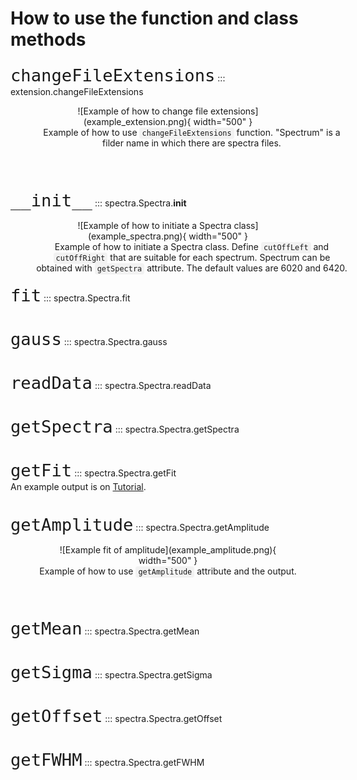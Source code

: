 # How to use the function and class methods

<font size="6">```changeFileExtensions```</font>
::: extension.changeFileExtensions
<br>
<figure markdown style="text-align:center;">
  ![Example of how to change file extensions](example_extension.png){ width="500" }
  <figcaption style="width: 500px; margin: 0 auto; text-align: center;"> Example of how to use <code style="background-color: #f2f2f2; padding: 2px 4px; border-radius: 4px;">changeFileExtensions</code> function. "Spectrum" is a filder name in which there are spectra files.</figcaption>
</figure>
<br><br/>

<font size="6">```__init__```</font>
::: spectra.Spectra.__init__
<br>
<figure markdown style="text-align:center;">
  ![Example of how to initiate a Spectra class](example_spectra.png){ width="500" }
  <figcaption style="width: 500px; margin: 0 auto; text-align: center;"> Example of how to initiate a Spectra class.    
    Define <code style="background-color: #f2f2f2; padding: 2px 4px; border-radius: 4px;">cutOffLeft</code> and <code style="background-color: #f2f2f2; padding: 2px 4px; border-radius: 4px;">cutOffRight</code> that are suitable for each spectrum. Spectrum can be obtained with <code style="background-color: #f2f2f2; padding: 2px 4px; border-radius: 4px;">getSpectra</code> attribute. The default values are 6020 and 6420.
  </figcaption>
</figure>


<font size="6">```fit```</font>
::: spectra.Spectra.fit
<br><br/>

<font size="6">```gauss```</font>
::: spectra.Spectra.gauss
<br><br/>

<font size="6">```readData```</font>
::: spectra.Spectra.readData
<br><br/>

<font size="6">```getSpectra```</font>
::: spectra.Spectra.getSpectra
<br><br/>

<font size="6">```getFit```</font>
::: spectra.Spectra.getFit
<br>
An example output is on [Tutorial](tutorials.md).
<br><br/>

<font size="6">```getAmplitude```</font>
::: spectra.Spectra.getAmplitude
<br>
<figure markdown style="text-align:center;">
  ![Example fit of amplitude](example_amplitude.png){ width="500" }
  <figcaption>Example of how to use <code style="background-color: #f2f2f2; padding: 2px 4px; border-radius: 4px;">getAmplitude</code> attribute and the output.</figcaption>
</figure>
<br><br/>

<font size="6">```getMean```</font>
::: spectra.Spectra.getMean
<br><br/>

<font size="6">```getSigma```</font>
::: spectra.Spectra.getSigma
<br><br/>

<font size="6">```getOffset```</font>
::: spectra.Spectra.getOffset
<br><br/>

<font size="6">```getFWHM```</font>
::: spectra.Spectra.getFWHM
<br><br/>
